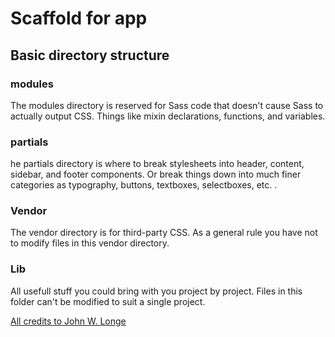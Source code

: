 # Scaffold for app

## Basic directory structure

### modules
The modules directory is reserved for Sass code that doesn't cause Sass to actually output CSS. Things like mixin declarations, functions, and variables.

### partials
he partials directory is where to break stylesheets into header, content, sidebar, and footer components. Or break things down into much finer categories as typography, buttons, textboxes, selectboxes, etc. .

### Vendor
The vendor directory is for third-party CSS. As a general rule you have not to modify files in this vendor directory.

### Lib
All usefull stuff you could bring with you project by project. Files in this folder can't be modified to suit a single project.

[All credits to John W. Longe](http://thesassway.com/beginner/how-to-structure-a-sass-project)